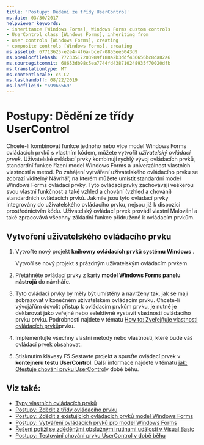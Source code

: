 ```yaml
---
title: 'Postupy: Dědění ze třídy UserControl'
ms.date: 03/30/2017
helpviewer_keywords:
- inheritance [Windows Forms], Windows Forms custom controls
- UserControl class [Windows Forms], inheriting from
- user controls [Windows Forms], creating
- composite controls [Windows Forms], creating
ms.assetid: 67713625-e2e4-4f6a-bce7-0855ee5043d9
ms.openlocfilehash: 77233517203989f188a2b3ddf436656bc8da82a6
ms.sourcegitcommit: 68653db98c5ea7744fd438710248935f70020dfb
ms.translationtype: MT
ms.contentlocale: cs-CZ
ms.lasthandoff: 08/22/2019
ms.locfileid: "69966569"
---
```

# <a name="how-to-inherit-from-the-usercontrol-class"></a>Postupy: Dědění ze třídy UserControl
Chcete-li kombinovat funkce jednoho nebo více model Windows Forms ovládacích prvků s vlastním kódem, můžete vytvořit *uživatelský ovládací prvek*. Uživatelské ovládací prvky kombinují rychlý vývoj ovládacích prvků, standardní funkce řízení model Windows Forms a univerzálnost vlastních vlastností a metod. Po zahájení vytváření uživatelského ovládacího prvku se zobrazí viditelný Návrhář, na kterém můžete umístit standardní model Windows Forms ovládací prvky. Tyto ovládací prvky zachovávají veškerou svou vlastní funkčnost a také vzhled a chování (vzhled a chování) standardních ovládacích prvků. Jakmile jsou tyto ovládací prvky integrovány do uživatelského ovládacího prvku, nejsou již k dispozici prostřednictvím kódu. Uživatelský ovládací prvek provádí vlastní Malování a také zpracovává všechny základní funkce přidružené k ovládacím prvkům.

## <a name="to-create-a-user-control"></a>Vytvoření uživatelského ovládacího prvku

1. Vytvořte nový projekt **knihovny ovládacích prvků systému Windows** .

     Vytvoří se nový projekt s prázdným uživatelským ovládacím prvkem.

2. Přetáhněte ovládací prvky z karty **model Windows Forms** **panelu nástrojů** do návrháře.

3. Tyto ovládací prvky by měly být umístěny a navrženy tak, jak se mají zobrazovat v konečném uživatelském ovládacím prvku. Chcete-li vývojářům dovolit přístup k ovládacím prvkům prvku, je nutné je deklarovat jako veřejné nebo selektivně vystavit vlastnosti ovládacího prvku prvku. Podrobnosti najdete v tématu [How to: Zveřejňuje vlastnosti ovládacích prvků](how-to-expose-properties-of-constituent-controls.md)prvku.

4. Implementujte všechny vlastní metody nebo vlastnosti, které bude váš ovládací prvek obsahovat.

5. Stisknutím klávesy F5 Sestavte projekt a spusťte ovládací prvek v **kontejneru testu UserControl**. Další informace najdete v tématu [jak: Otestuje chování prvku UserControl](how-to-test-the-run-time-behavior-of-a-usercontrol.md)v době běhu.

## <a name="see-also"></a>Viz také:

- [Typy vlastních ovládacích prvků](varieties-of-custom-controls.md)
- [Postupy: Zdědit z třídy ovládacího prvku](how-to-inherit-from-the-control-class.md)
- [Postupy: Zdědit z existujících ovládacích prvků model Windows Forms](how-to-inherit-from-existing-windows-forms-controls.md)
- [Postupy: Vytváření ovládacích prvků pro model Windows Forms](how-to-author-controls-for-windows-forms.md)
- [Řešení potíží se zděděnými obslužnými rutinami událostí v Visual Basic](../../../visual-basic/programming-guide/language-features/events/troubleshooting-inherited-event-handlers.md)
- [Postupy: Testování chování prvku UserControl v době běhu](how-to-test-the-run-time-behavior-of-a-usercontrol.md)
